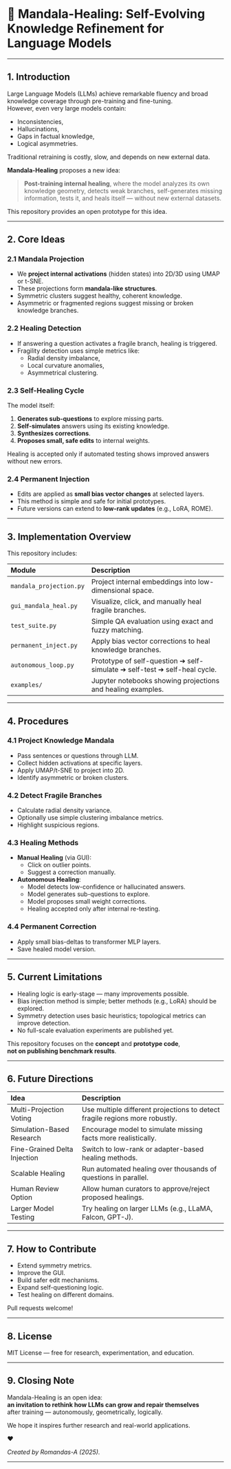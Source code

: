 # 🧠 Mandala-Healing: Self-Evolving Knowledge Refinement for Language Models

---

## 1. Introduction

Large Language Models (LLMs) achieve remarkable fluency and broad knowledge coverage through pre-training and fine-tuning.  
However, even very large models contain:

- Inconsistencies,
- Hallucinations,
- Gaps in factual knowledge,
- Logical asymmetries.

Traditional retraining is costly, slow, and depends on new external data.

**Mandala-Healing** proposes a new idea:

> **Post-training internal healing**, where the model analyzes its own knowledge geometry, detects weak branches, self-generates missing information, tests it, and heals itself — without new external datasets.

This repository provides an open prototype for this idea.

---

## 2. Core Ideas

### 2.1 Mandala Projection

- We **project internal activations** (hidden states) into 2D/3D using UMAP or t-SNE.
- These projections form **mandala-like structures**.
- Symmetric clusters suggest healthy, coherent knowledge.
- Asymmetric or fragmented regions suggest missing or broken knowledge branches.

### 2.2 Healing Detection

- If answering a question activates a fragile branch, healing is triggered.
- Fragility detection uses simple metrics like:
  - Radial density imbalance,
  - Local curvature anomalies,
  - Asymmetrical clustering.

### 2.3 Self-Healing Cycle

The model itself:

1. **Generates sub-questions** to explore missing parts.
2. **Self-simulates** answers using its existing knowledge.
3. **Synthesizes corrections**.
4. **Proposes small, safe edits** to internal weights.

Healing is accepted only if automated testing shows improved answers without new errors.

### 2.4 Permanent Injection

- Edits are applied as **small bias vector changes** at selected layers.
- This method is simple and safe for initial prototypes.
- Future versions can extend to **low-rank updates** (e.g., LoRA, ROME).

---

## 3. Implementation Overview

This repository includes:

| Module | Description |
|:-------|:------------|
| `mandala_projection.py` | Project internal embeddings into low-dimensional space. |
| `gui_mandala_heal.py` | Visualize, click, and manually heal fragile branches. |
| `test_suite.py` | Simple QA evaluation using exact and fuzzy matching. |
| `permanent_inject.py` | Apply bias vector corrections to heal knowledge branches. |
| `autonomous_loop.py` | Prototype of self-question ➔ self-simulate ➔ self-test ➔ self-heal cycle. |
| `examples/` | Jupyter notebooks showing projections and healing examples. |

---

## 4. Procedures

### 4.1 Project Knowledge Mandala

- Pass sentences or questions through LLM.
- Collect hidden activations at specific layers.
- Apply UMAP/t-SNE to project into 2D.
- Identify asymmetric or broken clusters.

### 4.2 Detect Fragile Branches

- Calculate radial density variance.
- Optionally use simple clustering imbalance metrics.
- Highlight suspicious regions.

### 4.3 Healing Methods

- **Manual Healing** (via GUI):
  - Click on outlier points.
  - Suggest a correction manually.
- **Autonomous Healing**:
  - Model detects low-confidence or hallucinated answers.
  - Model generates sub-questions to explore.
  - Model proposes small weight corrections.
  - Healing accepted only after internal re-testing.

### 4.4 Permanent Correction

- Apply small bias-deltas to transformer MLP layers.
- Save healed model version.

---

## 5. Current Limitations

- Healing logic is early-stage — many improvements possible.
- Bias injection method is simple; better methods (e.g., LoRA) should be explored.
- Symmetry detection uses basic heuristics; topological metrics can improve detection.
- No full-scale evaluation experiments are published yet.

This repository focuses on the **concept** and **prototype code**,  
**not on publishing benchmark results**.

---

## 6. Future Directions

| Idea | Description |
|:-----|:------------|
| Multi-Projection Voting | Use multiple different projections to detect fragile regions more robustly. |
| Simulation-Based Research | Encourage model to simulate missing facts more realistically. |
| Fine-Grained Delta Injection | Switch to low-rank or adapter-based healing methods. |
| Scalable Healing | Run automated healing over thousands of questions in parallel. |
| Human Review Option | Allow human curators to approve/reject proposed healings. |
| Larger Model Testing | Try healing on larger LLMs (e.g., LLaMA, Falcon, GPT-J). |

---

## 7. How to Contribute

- Extend symmetry metrics.
- Improve the GUI.
- Build safer edit mechanisms.
- Expand self-questioning logic.
- Test healing on different domains.

Pull requests welcome!

---

## 8. License

MIT License — free for research, experimentation, and education.

---

## 9. Closing Note

Mandala-Healing is an open idea:  
**an invitation to rethink how LLMs can grow and repair themselves**  
after training — autonomously, geometrically, logically.

We hope it inspires further research and real-world applications.

❤️

*Created by Romandas-A (2025).*

---
